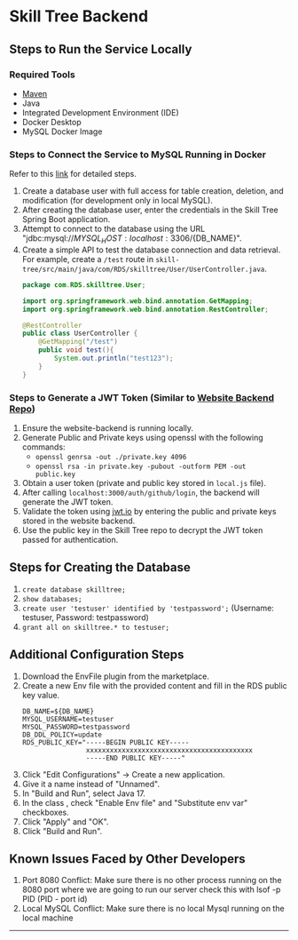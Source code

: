 
# Skill Tree Backend

## Steps to Run the Service Locally

### Required Tools

- [Maven](https://mvnrepository.com/)
- Java
- Integrated Development Environment (IDE)
- Docker Desktop
- MySQL Docker Image

### Steps to Connect the Service to MySQL Running in Docker

Refer to this [link](https://find10archived.medium.com/how-to-connect-a-mysql-docker-container-with-a-local-spring-boot-application-9366707dce0d) for detailed steps.

1. Create a database user with full access for table creation, deletion, and modification (for development only in local MySQL).
2. After creating the database user, enter the credentials in the Skill Tree Spring Boot application.
3. Attempt to connect to the database using the URL "jdbc:mysql://${MYSQL_HOST:localhost}:3306/${DB_NAME}".
4. Create a simple API to test the database connection and data retrieval. For example, create a `/test` route in `skill-tree/src/main/java/com/RDS/skilltree/User/UserController.java`.
    ```java
    package com.RDS.skilltree.User;

    import org.springframework.web.bind.annotation.GetMapping;
    import org.springframework.web.bind.annotation.RestController;

    @RestController
    public class UserController {
        @GetMapping("/test")
        public void test(){
            System.out.println("test123");
        }
    }
    ```

### Steps to Generate a JWT Token (Similar to [Website Backend Repo](https://github.com/Real-Dev-Squad/website-backend/issues))

1. Ensure the website-backend is running locally.
2. Generate Public and Private keys using openssl with the following commands:
   - `openssl genrsa -out ./private.key 4096`
   - `openssl rsa -in private.key -pubout -outform PEM -out public.key`
3. Obtain a user token (private and public key stored in `local.js` file).
4. After calling `localhost:3000/auth/github/login`, the backend will generate the JWT token.
5. Validate the token using [jwt.io](https://jwt.io/) by entering the public and private keys stored in the website backend.
6. Use the public key in the Skill Tree repo to decrypt the JWT token passed for authentication.

## Steps for Creating the Database

1. `create database skilltree;`
2. `show databases;`
3. `create user 'testuser' identified by 'testpassword';` (Username: testuser, Password: testpassword)
4. `grant all on skilltree.* to testuser;`

## Additional Configuration Steps

1. Download the EnvFile plugin from the marketplace.
2. Create a new Env file with the provided content and fill in the RDS public key value.
   ```env
   DB_NAME=${DB_NAME}
   MYSQL_USERNAME=testuser
   MYSQL_PASSWORD=testpassword
   DB_DDL_POLICY=update
   RDS_PUBLIC_KEY="-----BEGIN PUBLIC KEY-----
                   xxxxxxxxxxxxxxxxxxxxxxxxxxxxxxxxxxxxxxxxxx
                   -----END PUBLIC KEY-----"
   ```
3. Click "Edit Configurations" -> Create a new application.
4. Give it a name instead of "Unnamed".
5. In "Build and Run", select Java 17.
6. In the class , check "Enable Env file" and "Substitute env var" checkboxes.
7. Click "Apply" and "OK".
8. Click "Build and Run".

## Known Issues Faced by Other Developers
1. Port 8080 Conflict: Make sure there is no other process running on the 8080 port where we are going to run our server check this with lsof -p PID (PID - port id)
2. Local MySQL Conflict: Make sure there is no local Mysql running on the local machine

---
